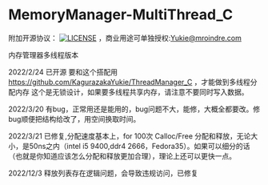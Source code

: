 # MemoryManager-MultiThread_C

附加开源协议：
[![LICENSE](https://img.shields.io/badge/license-Anti%20996-blue.svg)](https://github.com/KagurazakaYukie/996-1.5/blob/master/996%E8%AE%B8%E5%8F%AF%E8%AF%81)
，商业用途可单独授权:Yukie@mroindre.com

内存管理器多线程版本

2022/2/24
已开源 要和这个搭配用  https://github.com/KagurazakaYukie/ThreadManager_C  ，才能做到多线程分配内存
这个是无锁设计，如果要多线程共享内存，请注意不要同时写入数据。

2022/3/20
有bug，正常用还是能用的，bug问题不大，能修，大概全都要改。修bug顺便把结构给改了，用空间换取时间。

2022/3/21
已修复,分配速度基本上，for 100次 Calloc/Free 分配和释放，无论大小，是50ns之内（intel i5 9400,ddr4 2666，Fedora35）。如果可以细分的话（也就是你知道应该怎么分配和释放更加合理），理论上还可以更快一点。

2022/12/3
释放列表存在逻辑问题，会导致违规访问，已修复
